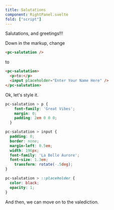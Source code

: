 ```yaml
---
title: Salutations
component: RightPanel.svelte
fold: ["script"]
---
```


Salutations, and greetings!!!

Down in the markup, change 
```html
<pc-salutation />
```
to

```html
<pc-salutation>
  <p>to:</p>
  <input placeholder="Enter Your Name Here" />
</pc-salutation>
```

Ok, let's style it. 

```css
pc-salutation > p {
    font-family: 'Great Vibes';
    margin: 0;
    padding: 2em 0 0 0;
  }

pc-salutation > input {
  padding: 0;
  border: none;
  margin-left: 0.5em;
  width: 196px;
  font-family: 'La Belle Aurore';
  font-size: 1.3em;  
	transform: rotate(-.5deg);
}

pc-salutation > ::placeholder {
  color: black;
  opacity: 1;
}
```

And then, we can move on to the valediction. 